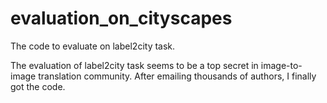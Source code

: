 # evaluation_on_cityscapes
The code to evaluate on label2city task. 

The evaluation of label2city task seems to be a top secret in image-to-image translation community. After emailing thousands of authors, I finally got the code. 
